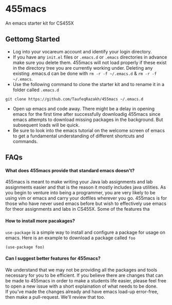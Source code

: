 # 455macs
An emacs starter kit for CS455X

## Gettomg Started
+ Log into your vocareum account and identify your login directory.
+ If you have any `init.el` files or `.emacs.d` or `.emacs` directories in advance make sure you delete them. 455macs will not load properly if these exist in the directory tree you are currently working under. Deleting any existing .emacs.d can be done with `rm -r -f ~/.emacs.d` & `rm -r -f ~/.emacs`.
+ Use the following command to clone the starter kit and to rename it in a folder called `.emacs.d`
```
git clone https://github.com/TaufeqRazakh/455macs ~/.emacs.d
```
+ Open up emacs and code away. There might be a delay in opening emacs for the first time after successfully downloadig 455macs since emacs attempts to download missing packages in the background.
But subsequent loads will be quick. 
+ Be sure to look into the emacs tutorial on the welcome screen of emacs to get a fundamental understanding of different shortcuts and commands.

## FAQs

#### What does 455macs provide that standard emacs doesn't?

455macs is meant to make writing your Java lab assignments and lab assignments easier and that is the reason it mostly includes java utilities. As you begin to venture into being a programmer, you are very likely to be using vim or emacs and carry your dotfiles wherever you go. 455macs is for those who have never used emacs before but wish to effectively use emacs for theor assignments and labs in CS455X. Some of the features tha

#### How to install more pacakages?

`use-package` is a simple way to install and configure a package for usage on emacs.
Here is an example to download a package called `foo`
```
(use-package foo)
```

#### Can I suggest better features for 455macs?

We understand that we may not be providing all the packages and tools necessary for you to be efficient. If you believe there are changes that can be made to 455macs in order to make a students life easier, please feel free to open a new issue with a short explaination of what needs to be done. <br/>
If you've made the changes already and have emacs load-up error-free, then make a pull-request. We'll review that too. 
